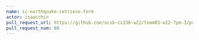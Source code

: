 ```yaml
---
name: ic-earthquake-retrieve-form
actor: isaacchin
pull_request_url: https://github.com/ucsb-cs156-w22/team03-w22-7pm-3/pull/60
pull_request_num: 60
---
```

